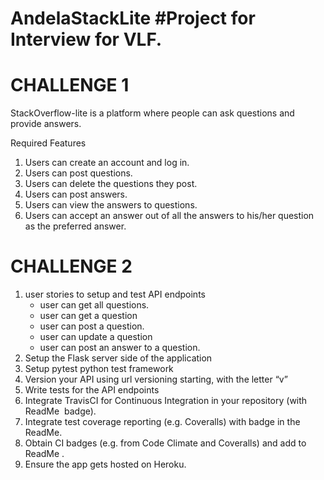 # AndelaStackLite #Project for Interview for VLF.

# CHALLENGE 1

StackOverflow-lite is a platform where people can ask questions and provide answers.

Required Features
1. Users can create an account and log in.
2. Users can post questions.
3. Users can delete the questions they post.
4. Users can post answers.
5. Users can view the answers to questions.
6. Users can accept an answer out of all the answers to his/her question as the preferred
answer.

# CHALLENGE 2
1. user stories to setup and test API endpoints
    - user can get all questions. 
    - user can get a question
    - user can post a question. 
    - user can update a question
    - user can post an answer to a question. 
2. Setup the Flask server side of the application
3. Setup pytest python test framework 
4. Version your API using url versioning starting, with the letter “v”
5. Write tests for the API endpoints
6. Integrate TravisCI for Continuous Integration in your repository (with ​ ReadMe ​ badge). 
7. Integrate test coverage reporting (e.g. Coveralls) with badge in the ​ ReadMe. 
8. Obtain CI badges (e.g. from Code Climate and Coveralls) and add to ​ ReadMe . ​  
9. Ensure the app gets hosted on Heroku. 
